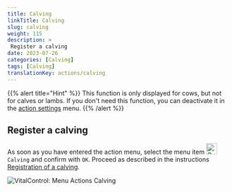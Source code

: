 ```yaml
---
title: Calving
linkTitle: Calving
slug: calving
weight: 115
description: >
 Register a calving
date: 2023-07-26
categories: [Calving]
tags: [Calving]
translationKey: actions/calving
---
```

{{% alert title="Hint" %}}
This function is only displayed for cows, but not for calves or lambs.
If you don't need this function, you can deactivate it in the [action settings](../settings/) menu.
{{% /alert %}}

## Register a calving

As soon as you have entered the action menu, select the menu item <img src="/icons/actions/calving.svg" width="25" align="bottom" alt="Calving"  alt="Calving"/> `Calving` and confirm with `OK`. Proceed as described in the instructions [Registration of a calving](/en/docs/new/calving/).

   ![VitalControl: Menu Actions Calving](../images/calving.png "Calving")
